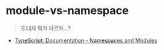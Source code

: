 # module-vs-namespace

> 도대체 뭐가 다르지...?

- [TypeScript: Documentation - Namespaces and Modules](https://www.typescriptlang.org/docs/handbook/namespaces-and-modules.html#:~:text=Namespaces%20are%20a%20TypeScript%2Dspecific,can%20be%20concatenated%20using%20outFile%20.)
